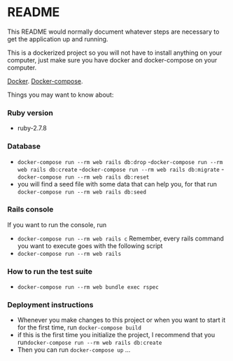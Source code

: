 # README

This README would normally document whatever steps are necessary to get the
application up and running.

This is a dockerized project so you will not have to install anything on your computer, 
just make sure you have docker and docker-compose on your computer.

[Docker](https://docs.docker.com/get-docker/).
[Docker-compose](https://docs.docker.com/compose/install/).

Things you may want to know about:

### Ruby version
  - ruby-2.7.8

### Database 
- ```docker-compose run --rm web rails db:drop```
-```docker-compose run --rm web rails db:create```
-```docker-compose run --rm web rails db:migrate```
-```docker-compose run --rm web rails db:reset```
- you will find a seed file with some data that can help you, for that run
```docker-compose run --rm web rails db:seed```
### Rails console
If you want to run the console, run
- ```docker-compose run --rm web rails c```
Remember, every rails command you want to execute goes with the following script 
-  ```docker-compose run --rm web rails ```
### How to run the test suite
-  ```docker-compose run --rm web bundle exec rspec ```

### Deployment instructions
- Whenever you make changes to this project or when you want to start it for the first time, run ```docker-compose build```
- if this is the first time you initialize the project, I recommend that you run```docker-compose run --rm web rails db:create```
- Then you can run ```docker-compose up```
...

